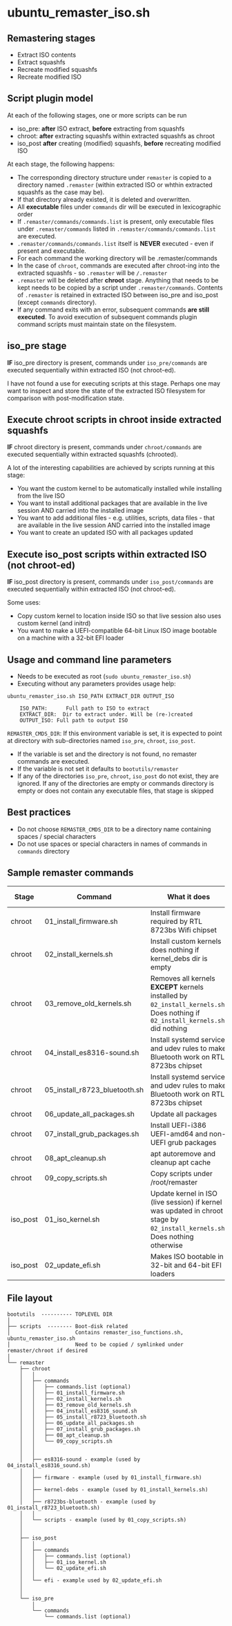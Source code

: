 
# ubuntu_remaster_iso.sh
## Remastering stages
-  Extract ISO contents
-  Extract squashfs
-  Recreate modified squashfs
-  Recreate modified ISO

## Script plugin model
At each of the following stages, one or more scripts can be run

- iso_pre: **after** ISO extract, **before** extracting from squashfs
- chroot: **after** extracting squashfs within extracted squashfs as chroot
- iso_post **after** creating (modified) squashfs, **before** recreating modified ISO

At each stage, the following happens:

- The corresponding directory structure under ```remaster``` is copied to
a directory named ```.remaster``` (within extracted ISO or whthin extracted squashfs as the case may be).
- If that directory already existed, it is deleted and overwritten.
- All **executable** files under ```commands``` dir will be executed in lexicographic order
- If ```.remaster/commands/commands.list``` is present, only executable files under ```.remaster/commands``` listed in ```.remaster/commands/commands.list``` are executed.
- ```.remaster/commands/commands.list``` itself is **NEVER** executed - even if present and executable.
- For each command the working directory will be .remaster/commands
- In the case of ```chroot```, commands are executed after chroot-ing into the extracted squashfs - so ```.remaster``` will be ```/.remaster```
- ```.remaster``` will be deleted after **chroot** stage. Anything that needs to be kept needs to be copied by a script under ```.remaster/commands```. Contents of ```.remaster``` is retained in extracted ISO between iso_pre and iso_post (except ```commands``` directory).
- If any command exits with an error, subsequent commands **are still executed**. To avoid execution of subsequent commands plugin command scripts must maintain state on the filesystem.

## iso_pre stage
**IF** iso_pre directory is present, commands under ```iso_pre/commands``` are executed sequentially within extracted ISO (not chroot-ed).

I have not found a use for executing scripts at this stage. Perhaps one may want to inspect and store the state of the extracted ISO filesystem for comparison with post-modification state.

## Execute chroot scripts in chroot inside extracted squashfs
**IF** chroot directory is present, commands under ```chroot/commands``` are executed sequentially within extracted squashfs (chrooted).

A lot of the interesting capabilities are achieved by scripts running at this stage:
- You want the custom kernel to be automatically installed while installing from the live ISO
- You want to install additional packages that are available in the live session AND carried into the installed image
- You want to add additional files - e.g. utilities, scripts, data files - that are available in the live session AND carried into the installed image
- You want to create an updated ISO with all packages updated

## Execute iso_post scripts within extracted ISO (not chroot-ed)
**IF** iso_post directory is present, commands under ```iso_post/commands``` are executed sequentially within extracted ISO (not chroot-ed).

Some uses:
- Copy custom kernel to location inside ISO so that live session also uses custom kernel (and initrd)
- You want to make a UEFI-compatible 64-bit Linux ISO image bootable on a machine with a 32-bit EFI loader


## Usage and command line parameters
- Needs to be executed as root (```sudo ubuntu_remaster_iso.sh```)
- Executing without any parameters provides usage help:

```
ubuntu_remaster_iso.sh ISO_PATH EXTRACT_DIR OUTPUT_ISO

    ISO_PATH:      Full path to ISO to extract
    EXTRACT_DIR:  Dir to extract under. Will be (re-)created
    OUTPUT_ISO: Full path to output ISO
```

```REMASTER_CMDS_DIR```: If this environment variable is set, it is expected to point at directory with sub-directories named ```iso_pre```, ```chroot```, ```iso_post```.
- If the variable is set and the directory is not found, no remaster commands are executed.
- If the variable is not set it defaults to ```bootutils/remaster```
- If any of the directories ```iso_pre```, ```chroot```, ```iso_post``` do not exist, they are ignored. If any of the directories are empty or commands directory is empty or does not contain any executable files, that stage is skipped

## Best practices
- Do not choose ```REMASTER_CMDS_DIR``` to be a directory name containing spaces / special characters
- Do not use spaces or special characters in names of commands in ```commands``` directory

## Sample remaster commands
| Stage | Command | What it does | Default state |
| ----- | ------- | ------------ | ------------- |
| chroot | 01_install_firmware.sh | Install firmware required by RTL 8723bs Wifi chipset | Disabled |
| chroot | 02_install_kernels.sh | Install custom kernels does nothing if kernel_debs dir is empty | Enabled |
| chroot | 03_remove_old_kernels.sh | Removes all kernels **EXCEPT** kernels installed by ```02_install_kernels.sh```. Does nothing if ```02_install_kernels.sh``` did nothing | Enabled |
| chroot | 04_install_es8316-sound.sh | Install systemd service and udev rules to make Bluetooth work on RTL 8723bs chipset | Enabled |
| chroot | 05_install_r8723_bluetooth.sh | Install systemd service and udev rules to make Bluetooth work on RTL 8723bs chipset | Enabled |
| chroot | 06_update_all_packages.sh | Update all packages | Enabled |
| chroot | 07_install_grub_packages.sh | Install UEFI-i386 UEFI-amd64 and non-UEFI grub packages | Enabled |
| chroot | 08_apt_cleanup.sh | apt autoremove and cleanup apt cache | Enabled |
| chroot | 09_copy_scripts.sh | Copy scripts under /root/remaster | Enabled |
| iso_post | 01_iso_kernel.sh | Update kernel in ISO (live session) if kernel was updated in chroot stage by ```02_install_kernels.sh```. Does nothing otherwise | Enabled |
| iso_post | 02_update_efi.sh | Makes ISO bootable in 32-bit and 64-bit EFI loaders | Enabled |

## File layout
```
bootutils  ---------- TOPLEVEL DIR
│
├── scripts  -------- Boot-disk related
│                     Contains remaster_iso_functions.sh, ubuntu_remaster_iso.sh
│                     Need to be copied / symlinked under remaster/chroot if desired 
│
└── remaster
    ├── chroot
    │   │
    │   ├── commands
    │   │   ├── commands.list (optional)
    │   │   ├── 01_install_firmware.sh
    │   │   ├── 02_install_kernels.sh
    │   │   ├── 03_remove_old_kernels.sh
    │   │   ├── 04_install_es8316_sound.sh
    │   │   ├── 05_install_r8723_bluetooth.sh
    │   │   ├── 06_update_all_packages.sh
    │   │   ├── 07_install_grub_packages.sh
    │   │   ├── 08_apt_cleanup.sh
    │   │   └── 09_copy_scripts.sh
    │   │
    │   │
    │   ├── es8316-sound - example (used by 04_install_es8316_sound.sh)
    │   │
    │   ├── firmware - example (used by 01_install_firmware.sh)
    │   │
    │   ├── kernel-debs - example (used by 01_install_kernels.sh)
    │   │
    │   ├── r8723bs-bluetooth - example (used by 01_install_r8723_bluetooth.sh)
    │   │
    │   └── scripts - example (used by 01_copy_scripts.sh)
    │
    │
    ├── iso_post
    │   │ 
    │   ├── commands
    │   │   ├── commands.list (optional)
    │   │   ├── 01_iso_kernel.sh
    │   │   └── 02_update_efi.sh
    │   │
    │   └── efi - example used by 02_update_efi.sh
    │
    │
    └── iso_pre
        │ 
        └── commands
            └── commands.list (optional)
```


